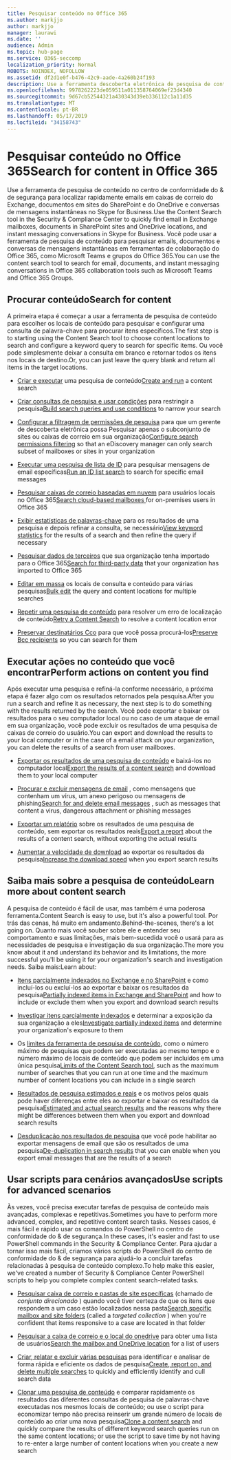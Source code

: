 ```yaml
---
title: Pesquisar conteúdo no Office 365
ms.author: markjjo
author: markjjo
manager: laurawi
ms.date: ''
audience: Admin
ms.topic: hub-page
ms.service: O365-seccomp
localization_priority: Normal
ROBOTS: NOINDEX, NOFOLLOW
ms.assetid: df2d1e0f-b476-42c9-aade-4a260b24f193
description: Use a ferramenta descoberta eletrônica de pesquisa de conteúdo no centro de conformidade do & de segurança para localizar rapidamente emails em caixas de correio do Exchange, documentos em sites do SharePoint e locais do OneDrive e conversas de mensagens instantâneas no Skype for Business.
ms.openlocfilehash: 9978262223de059511a011358764069ef23d4340
ms.sourcegitcommit: 9d67cb52544321a430343d39eb336112c1a11d35
ms.translationtype: MT
ms.contentlocale: pt-BR
ms.lasthandoff: 05/17/2019
ms.locfileid: "34158743"
---
```

# <a name="search-for-content-in-office-365"></a><span data-ttu-id="f35b5-103">Pesquisar conteúdo no Office 365</span><span class="sxs-lookup"><span data-stu-id="f35b5-103">Search for content in Office 365</span></span>

<span data-ttu-id="f35b5-104">Use a ferramenta de pesquisa de conteúdo no centro de conformidade do & de segurança para localizar rapidamente emails em caixas de correio do Exchange, documentos em sites do SharePoint e do OneDrive e conversas de mensagens instantâneas no Skype for Business.</span><span class="sxs-lookup"><span data-stu-id="f35b5-104">Use the Content Search tool in the Security & Compliance Center to quickly find email in Exchange mailboxes, documents in SharePoint sites and OneDrive locations, and instant messaging conversations in Skype for Business.</span></span> <span data-ttu-id="f35b5-105">Você pode usar a ferramenta de pesquisa de conteúdo para pesquisar emails, documentos e conversas de mensagens instantâneas em ferramentas de colaboração do Office 365, como Microsoft Teams e grupos do Office 365.</span><span class="sxs-lookup"><span data-stu-id="f35b5-105">You can use the content search tool to search for email, documents, and instant messaging conversations in Office 365 collaboration tools such as Microsoft Teams and Office 365 Groups.</span></span>
  
## <a name="search-for-content"></a><span data-ttu-id="f35b5-106">Procurar conteúdo</span><span class="sxs-lookup"><span data-stu-id="f35b5-106">Search for content</span></span>

<span data-ttu-id="f35b5-107">A primeira etapa é começar a usar a ferramenta de pesquisa de conteúdo para escolher os locais de conteúdo para pesquisar e configurar uma consulta de palavra-chave para procurar itens específicos.</span><span class="sxs-lookup"><span data-stu-id="f35b5-107">The first step is to starting using the Content Search tool to choose content locations to search and configure a keyword query to search for specific items.</span></span> <span data-ttu-id="f35b5-108">Ou você pode simplesmente deixar a consulta em branco e retornar todos os itens nos locais de destino.</span><span class="sxs-lookup"><span data-stu-id="f35b5-108">Or, you can just leave the query blank and return all items in the target locations.</span></span>
  
- <span data-ttu-id="f35b5-109">[Criar e executar](content-search.md) uma pesquisa de conteúdo</span><span class="sxs-lookup"><span data-stu-id="f35b5-109">[Create and run](content-search.md) a content search</span></span> 
    
- <span data-ttu-id="f35b5-110">[Criar consultas de pesquisa e usar condições](keyword-queries-and-search-conditions.md) para restringir a pesquisa</span><span class="sxs-lookup"><span data-stu-id="f35b5-110">[Build search queries and use conditions](keyword-queries-and-search-conditions.md) to narrow your search</span></span> 
    
- <span data-ttu-id="f35b5-111">[Configurar a filtragem de permissões de pesquisa](permissions-filtering-for-content-search.md) para que um gerente de descoberta eletrônica possa Pesquisar apenas o subconjunto de sites ou caixas de correio em sua organização</span><span class="sxs-lookup"><span data-stu-id="f35b5-111">[Configure search permissions filtering](permissions-filtering-for-content-search.md) so that an eDiscovery manager can only search subset of mailboxes or sites in your organization</span></span> 
    
- <span data-ttu-id="f35b5-112">[Executar uma pesquisa de lista de ID](csv-file-for-an-id-list-content-search.md) para pesquisar mensagens de email específicas</span><span class="sxs-lookup"><span data-stu-id="f35b5-112">[Run an ID list search](csv-file-for-an-id-list-content-search.md) to search for specific email messages</span></span> 
    
- <span data-ttu-id="f35b5-113">[Pesquisar caixas de correio baseadas em nuvem](search-cloud-based-mailboxes-for-on-premises-users.md) para usuários locais no Office 365</span><span class="sxs-lookup"><span data-stu-id="f35b5-113">[Search cloud-based mailboxes ](search-cloud-based-mailboxes-for-on-premises-users.md) for on-premises users in Office 365</span></span>

- <span data-ttu-id="f35b5-114">[Exibir estatísticas de palavras-chave](view-keyword-statistics-for-content-search.md) para os resultados de uma pesquisa e depois refinar a consulta, se necessário</span><span class="sxs-lookup"><span data-stu-id="f35b5-114">[View keyword statistics](view-keyword-statistics-for-content-search.md) for the results of a search and then refine the query if necessary</span></span> 
    
- <span data-ttu-id="f35b5-115">[Pesquisar dados de terceiros](use-content-search-to-search-third-party-data-that-was-imported.md) que sua organização tenha importado para o Office 365</span><span class="sxs-lookup"><span data-stu-id="f35b5-115">[Search for third-party data](use-content-search-to-search-third-party-data-that-was-imported.md) that your organization has imported to Office 365</span></span> 
    
- <span data-ttu-id="f35b5-116">[Editar em massa](bulk-edit-content-searches.md) os locais de consulta e conteúdo para várias pesquisas</span><span class="sxs-lookup"><span data-stu-id="f35b5-116">[Bulk edit](bulk-edit-content-searches.md) the query and content locations for multiple searches</span></span> 
    
- <span data-ttu-id="f35b5-117">[Repetir uma pesquisa de conteúdo](retry-failed-content-search.md) para resolver um erro de localização de conteúdo</span><span class="sxs-lookup"><span data-stu-id="f35b5-117">[Retry a Content Search](retry-failed-content-search.md) to resolve a content location error</span></span>

- <span data-ttu-id="f35b5-118">[Preservar destinatários Cco](https://docs.microsoft.com/exchange/policy-and-compliance/holds/preserve-bcc-recipients-and-group-members) para que você possa procurá-los</span><span class="sxs-lookup"><span data-stu-id="f35b5-118">[Preserve Bcc recipients](https://docs.microsoft.com/exchange/policy-and-compliance/holds/preserve-bcc-recipients-and-group-members) so you can search for them</span></span> 


## <a name="perform-actions-on-content-you-find"></a><span data-ttu-id="f35b5-119">Executar ações no conteúdo que você encontrar</span><span class="sxs-lookup"><span data-stu-id="f35b5-119">Perform actions on content you find</span></span>

<span data-ttu-id="f35b5-120">Após executar uma pesquisa e refiná-la conforme necessário, a próxima etapa é fazer algo com os resultados retornados pela pesquisa.</span><span class="sxs-lookup"><span data-stu-id="f35b5-120">After you run a search and refine it as necessary, the next step is to do something with the results returned by the search.</span></span> <span data-ttu-id="f35b5-121">Você pode exportar e baixar os resultados para o seu computador local ou no caso de um ataque de email em sua organização, você pode excluir os resultados de uma pesquisa de caixas de correio do usuário.</span><span class="sxs-lookup"><span data-stu-id="f35b5-121">You can export and download the results to your local computer or in the case of a email attack on your organization, you can delete the results of a search from user mailboxes.</span></span>
  
- <span data-ttu-id="f35b5-122">[Exportar os resultados de uma pesquisa de conteúdo](export-search-results.md) e baixá-los no computador local</span><span class="sxs-lookup"><span data-stu-id="f35b5-122">[Export the results of a content search](export-search-results.md) and download them to your local computer</span></span> 
    
- <span data-ttu-id="f35b5-123">[Procurar e excluir mensagens de email](search-for-and-delete-messages-in-your-organization.md) , como mensagens que contenham um vírus, um anexo perigoso ou mensagens de phishing</span><span class="sxs-lookup"><span data-stu-id="f35b5-123">[Search for and delete email messages](search-for-and-delete-messages-in-your-organization.md) , such as messages that content a virus, dangerous attachment or phishing messages</span></span> 
    
- <span data-ttu-id="f35b5-124">[Exportar um relatório](export-a-content-search-report.md) sobre os resultados de uma pesquisa de conteúdo, sem exportar os resultados reais</span><span class="sxs-lookup"><span data-stu-id="f35b5-124">[Export a report](export-a-content-search-report.md) about the results of a content search, without exporting the actual results</span></span> 
    
- <span data-ttu-id="f35b5-125">[Aumentar a velocidade de download](increase-download-speeds-when-exporting-ediscovery-results.md) ao exportar os resultados da pesquisa</span><span class="sxs-lookup"><span data-stu-id="f35b5-125">[Increase the download speed](increase-download-speeds-when-exporting-ediscovery-results.md) when you export search results</span></span> 
    
## <a name="learn-more-about-content-search"></a><span data-ttu-id="f35b5-126">Saiba mais sobre a pesquisa de conteúdo</span><span class="sxs-lookup"><span data-stu-id="f35b5-126">Learn more about content search</span></span>

<span data-ttu-id="f35b5-127">A pesquisa de conteúdo é fácil de usar, mas também é uma poderosa ferramenta.</span><span class="sxs-lookup"><span data-stu-id="f35b5-127">Content Search is easy to use, but it's also a powerful tool.</span></span> <span data-ttu-id="f35b5-128">Por trás das cenas, há muito em andamento.</span><span class="sxs-lookup"><span data-stu-id="f35b5-128">Behind-the-scenes, there's a lot going on.</span></span> <span data-ttu-id="f35b5-129">Quanto mais você souber sobre ele e entender seu comportamento e suas limitações, mais bem-sucedida você o usará para as necessidades de pesquisa e investigação da sua organização.</span><span class="sxs-lookup"><span data-stu-id="f35b5-129">The more you know about it and understand its behavior and its limitations, the more successful you'll be using it for your organization's search and investigation needs.</span></span> <span data-ttu-id="f35b5-130">Saiba mais:</span><span class="sxs-lookup"><span data-stu-id="f35b5-130">Learn about:</span></span>
  
- <span data-ttu-id="f35b5-131">[Itens parcialmente indexados no Exchange e no SharePoint](partially-indexed-items-in-content-search.md) e como incluí-los ou excluí-los ao exportar e baixar os resultados da pesquisa</span><span class="sxs-lookup"><span data-stu-id="f35b5-131">[Partially indexed items in Exchange and SharePoint](partially-indexed-items-in-content-search.md) and how to include or exclude them when you export and download search results</span></span> 
    
- <span data-ttu-id="f35b5-132">[Investigar itens parcialmente indexados](investigating-partially-indexed-items-in-ediscovery.md) e determinar a exposição da sua organização a eles</span><span class="sxs-lookup"><span data-stu-id="f35b5-132">[Investigate partially indexed items](investigating-partially-indexed-items-in-ediscovery.md) and determine your organization's exposure to them</span></span> 
    
- <span data-ttu-id="f35b5-133">Os [limites da ferramenta de pesquisa de conteúdo](limits-for-content-search.md), como o número máximo de pesquisas que podem ser executadas ao mesmo tempo e o número máximo de locais de conteúdo que podem ser incluídos em uma única pesquisa</span><span class="sxs-lookup"><span data-stu-id="f35b5-133">[Limits of the Content Search tool](limits-for-content-search.md), such as the maximum number of searches that you can run at one time and the maximum number of content locations you can include in a single search</span></span> 
    
- <span data-ttu-id="f35b5-134">[Resultados de pesquisa estimados e reais](differences-between-estimated-and-actual-ediscovery-search-results.md) e os motivos pelos quais pode haver diferenças entre eles ao exportar e baixar os resultados da pesquisa</span><span class="sxs-lookup"><span data-stu-id="f35b5-134">[Estimated and actual search results](differences-between-estimated-and-actual-ediscovery-search-results.md) and the reasons why there might be differences between them when you export and download search results</span></span> 
    
- <span data-ttu-id="f35b5-135">[Desduplicação nos resultados de pesquisa](de-duplication-in-ediscovery-search-results.md) que você pode habilitar ao exportar mensagens de email que são os resultados de uma pesquisa</span><span class="sxs-lookup"><span data-stu-id="f35b5-135">[De-duplication in search results](de-duplication-in-ediscovery-search-results.md) that you can enable when you export email messages that are the results of a search</span></span> 
    
## <a name="use-scripts-for-advanced-scenarios"></a><span data-ttu-id="f35b5-136">Usar scripts para cenários avançados</span><span class="sxs-lookup"><span data-stu-id="f35b5-136">Use scripts for advanced scenarios</span></span>

<span data-ttu-id="f35b5-137">Às vezes, você precisa executar tarefas de pesquisa de conteúdo mais avançadas, complexas e repetitivas.</span><span class="sxs-lookup"><span data-stu-id="f35b5-137">Sometimes you have to perform more advanced, complex, and repetitive content search tasks.</span></span> <span data-ttu-id="f35b5-138">Nesses casos, é mais fácil e rápido usar os comandos do PowerShell no centro de conformidade do & de segurança.</span><span class="sxs-lookup"><span data-stu-id="f35b5-138">In these cases, it's easier and fast to use PowerShell commands in the Security & Compliance Center.</span></span> <span data-ttu-id="f35b5-139">Para ajudar a tornar isso mais fácil, criamos vários scripts do PowerShell do centro de conformidade do & de segurança para ajudá-lo a concluir tarefas relacionadas à pesquisa de conteúdo complexo.</span><span class="sxs-lookup"><span data-stu-id="f35b5-139">To help make this easier, we've created a number of Security & Compliance Center PowerShell scripts to help you complete complex content search-related tasks.</span></span>
  
- <span data-ttu-id="f35b5-140">[Pesquisar caixa de correio e pastas de site específicas](use-content-search-for-targeted-collections.md) (chamado de *conjunto direcionado* ) quando você tiver certeza de que os itens que respondem a um caso estão localizados nessa pasta</span><span class="sxs-lookup"><span data-stu-id="f35b5-140">[Search specific mailbox and site folders](use-content-search-for-targeted-collections.md) (called a  *targeted collection*  ) when you're confident that items responsive to a case are located in that folder</span></span> 
    
- <span data-ttu-id="f35b5-141">[Pesquisar a caixa de correio e o local do onedrive](search-the-mailbox-and-onedrive-for-business-for-a-list-of-users.md) para obter uma lista de usuários</span><span class="sxs-lookup"><span data-stu-id="f35b5-141">[Search the mailbox and OneDrive location](search-the-mailbox-and-onedrive-for-business-for-a-list-of-users.md) for a list of users</span></span> 
    
- <span data-ttu-id="f35b5-142">[Criar, relatar e excluir várias pesquisas](create-report-on-and-delete-multiple-content-searches.md) para identificar e analisar de forma rápida e eficiente os dados de pesquisa</span><span class="sxs-lookup"><span data-stu-id="f35b5-142">[Create, report on, and delete multiple searches](create-report-on-and-delete-multiple-content-searches.md) to quickly and efficiently identify and cull search data</span></span> 
    
- <span data-ttu-id="f35b5-143">[Clonar uma pesquisa de conteúdo](clone-a-content-search.md) e comparar rapidamente os resultados das diferentes consultas de pesquisa de palavras-chave executadas nos mesmos locais de conteúdo; ou use o script para economizar tempo não precisa reinserir um grande número de locais de conteúdo ao criar uma nova pesquisa</span><span class="sxs-lookup"><span data-stu-id="f35b5-143">[Clone a content search](clone-a-content-search.md) and quickly compare the results of different keyword search queries run on the same content locations; or use the script to save time by not having to re-enter a large number of content locations when you create a new search</span></span> 
    

